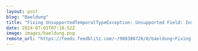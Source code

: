 ```yaml
---
layout: post
blog: "Baeldung"
title: "Fixing UnsupportedTemporalTypeException: Unsupported Field: InstantSeconds"
date: 2024-07-01T07:18:52Z
image: images/baeldung.png
remote_url: "https://feeds.feedblitz.com/~/900386726/0/baeldung~Fixing-UnsupportedTemporalTypeException-Unsupported-Field-InstantSeconds"
---
```


